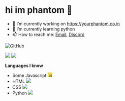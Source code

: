 
<h1>hi im phantom 👋</h1>

- 🔭 I’m currently working on https://yourphantom.co.in
- 🌱 I’m currently learning python
- 📫 How to reach me: [Email](mailto:support@ocean.cx), [Discord](https://discord.com/users/393936136826912768)
<!--- 💬 Ask me about ..-->
<!--- ⚡ Fun fact: ..-->
<!-- - 😄 Pronouns: ..-->
![GitHub](https://img.shields.io/github/followers/PHANTOM0P?color=1c1c1c&label=follow&logo=github&style=for-the-badge)
<!--[![Website](https://img.shields.io/badge/Portfolio-Visit-1c1c1c?style=for-the-badge)](https://me.nighthub.xyz)-->

<p><img src="https://github-readme-stats.vercel.app/api?username=PHANTOM0P&show_icons=true&theme=dark&icon_color=eee">     <img src="https://github-readme-stats.vercel.app/api/top-langs/?username=PHANTOM0P&theme=dark"></p>

**Languages I know**
- Some Javascript <img height="15" src="https://raw.githubusercontent.com/github/explore/80688e429a7d4ef2fca1e82350fe8e3517d3494d/topics/javascript/javascript.png">
- HTML <img height="15" src="https://www.w3.org/html/logo/downloads/HTML5_Badge_512.png">
- CSS <img height="15" src="https://cdn.345tool.com/public/logos/css-formatter-logo.png">
- Python <img height="15" src="https://pluspng.com/img-png/python-logo-png-big-image-png-2400.png">
